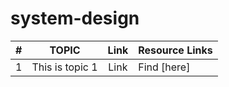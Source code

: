 # system-design



| # | TOPIC | Link | Resource Links |
| :-: | --- | :-: | --- |
| 1 | This is topic 1 | Link | Find [here] |

